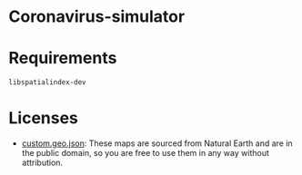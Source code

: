 # Coronavirus-simulator

# Requirements

`libspatialindex-dev`

# Licenses 

- [custom.geo.json](https://geojson-maps.ash.ms/): These maps are sourced from Natural Earth and are in the public domain, so you are free to use them in any way without attribution.
